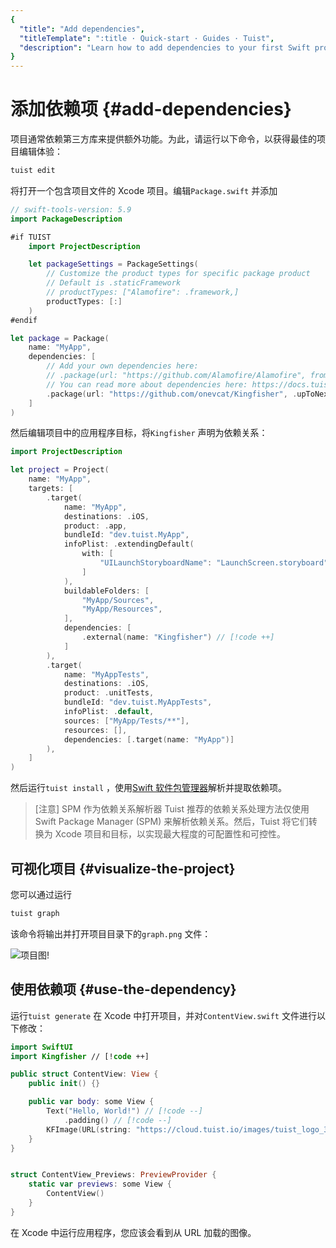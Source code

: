 ```yaml
---
{
  "title": "Add dependencies",
  "titleTemplate": ":title · Quick-start · Guides · Tuist",
  "description": "Learn how to add dependencies to your first Swift project"
}
---
```

# 添加依赖项 {#add-dependencies}

项目通常依赖第三方库来提供额外功能。为此，请运行以下命令，以获得最佳的项目编辑体验：

```bash
tuist edit
```

将打开一个包含项目文件的 Xcode 项目。编辑`Package.swift` 并添加

```swift
// swift-tools-version: 5.9
import PackageDescription

#if TUIST
    import ProjectDescription

    let packageSettings = PackageSettings(
        // Customize the product types for specific package product
        // Default is .staticFramework
        // productTypes: ["Alamofire": .framework,]
        productTypes: [:]
    )
#endif

let package = Package(
    name: "MyApp",
    dependencies: [
        // Add your own dependencies here:
        // .package(url: "https://github.com/Alamofire/Alamofire", from: "5.0.0"),
        // You can read more about dependencies here: https://docs.tuist.io/documentation/tuist/dependencies
        .package(url: "https://github.com/onevcat/Kingfisher", .upToNextMajor(from: "7.12.0")) // [!code ++]
    ]
)
```

然后编辑项目中的应用程序目标，将`Kingfisher` 声明为依赖关系：

```swift
import ProjectDescription

let project = Project(
    name: "MyApp",
    targets: [
        .target(
            name: "MyApp",
            destinations: .iOS,
            product: .app,
            bundleId: "dev.tuist.MyApp",
            infoPlist: .extendingDefault(
                with: [
                    "UILaunchStoryboardName": "LaunchScreen.storyboard",
                ]
            ),
            buildableFolders: [
                "MyApp/Sources",
                "MyApp/Resources",
            ],
            dependencies: [
                .external(name: "Kingfisher") // [!code ++]
            ]
        ),
        .target(
            name: "MyAppTests",
            destinations: .iOS,
            product: .unitTests,
            bundleId: "dev.tuist.MyAppTests",
            infoPlist: .default,
            sources: ["MyApp/Tests/**"],
            resources: [],
            dependencies: [.target(name: "MyApp")]
        ),
    ]
)
```

然后运行`tuist install` ，使用[Swift
软件包管理器](https://www.swift.org/documentation/package-manager/)解析并提取依赖项。

> [注意] SPM 作为依赖关系解析器 Tuist 推荐的依赖关系处理方法仅使用 Swift Package Manager (SPM)
> 来解析依赖关系。然后，Tuist 将它们转换为 Xcode 项目和目标，以实现最大程度的可配置性和可控性。

## 可视化项目 {#visualize-the-project}

您可以通过运行

```bash
tuist graph
```

该命令将输出并打开项目目录下的`graph.png` 文件：

![项目图](/images/guides/quick-start/graph.png)!

## 使用依赖项 {#use-the-dependency}

运行`tuist generate` 在 Xcode 中打开项目，并对`ContentView.swift` 文件进行以下修改：

```swift
import SwiftUI
import Kingfisher // [!code ++]

public struct ContentView: View {
    public init() {}

    public var body: some View {
        Text("Hello, World!") // [!code --]
            .padding() // [!code --]
        KFImage(URL(string: "https://cloud.tuist.io/images/tuist_logo_32x32@2x.png")!) // [!code ++]
    }
}


struct ContentView_Previews: PreviewProvider {
    static var previews: some View {
        ContentView()
    }
}
```

在 Xcode 中运行应用程序，您应该会看到从 URL 加载的图像。
